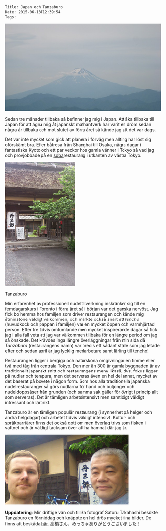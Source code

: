     Title: Japan och Tanzaburo
    Date: 2015-06-13T12:39:54
    Tags:

<div class='figure'>
	<a href="/img/Fuji-san.jpg">
		<img src="/img/Fuji-san-liten.jpg" class="img-responsive center-block" title="Mount Fuji">
	</a>
</div>

Sedan tre månader tillbaka så befinner jag mig i Japan. Att åka tillbaka till Japan för att ägna mig åt japanskt mathantverk har varit en dröm sedan några år tillbaka och mot slutet av förra året så kände jag att det var dags.

<!-- more -->

Det var inte mycket som gick att planera i förväg men allting har löst sig oförskämt bra. Efter båtresa från Shanghai till Osaka, några dagar i fantastiska Kyoto och ett par veckor hos gamla vänner i Tokyo så vad jag och provjobbade på en [soba](https://sv.wikipedia.org/wiki/Soba)restaurang i utkanten av västra Tokyo.

<div class="figure pull-right">
	<img src="/img/Tanzaburo.jpg" alt="Tanzaburo">
	<p class="caption">Tanzaburo</p>
</div>

Min erfarenhet av professionell nudeltillverkning inskränker sig till en femdagarskurs i Toronto i förra året så i början var det ganska nervöst. Jag fick bo hemma hos familjen som driver restaurangen och kände mig åtminstone väldigt välkommen, och märkte också snart att *tencho* (huvudkock och pappan i familjen) var en mycket öppen och varmhjärtad person. Efter tre tidvis omtumlande men mycket inspirerande dagar så fick jag i alla fall veta att jag var välkommen tillbaka för en längre period om jag så önskade. Det krävdes inga längre överläggningar från min sida då *Tanzaburo* (restaurangens namn) var precis ett sådant ställe som jag letade efter och sedan april är jag lycklig medarbetare samt lärling till tencho!

Restaurangen ligger i bergiga och natursköna omgivningar en timme eller två med tåg från centrala Tokyo. Den mer än 300 år gamla byggnaden är av traditionellt japanskt snitt och restaurangens meny likaså, dvs. fokus ligger på nudlar och tempura, men det serveras även en hel del annat, mycket av det baserat på bovete i någon form. Som hos alla traditionella japanska nudelrestauranger så görs nudlarna för hand och buljonger och nudeldoppsåser från grunden (och samma sak gäller för övrigt i princip allt som serveras). Det är tämligen arbetsintensivt men samtidigt väldigt intressant och lärorikt.

Tanzaburo är en tämligen populär restaurang (i synnerhet på helger och andra helgdagar) och arbetet tidvis väldigt intensivt. Kultur- och språkbarriärer finns det också gott om men överlag trivs som fisken i vattnet och är väldigt tacksam över att ha hamnat där jag är. 

![Undertecknad tillsammans med tencho](/img/Tencho-och-jag.jpg)

**Uppdatering**: Min driftige vän och tillika fotograf Satoru Takahashi besökte Tanzaburo en förmiddag och knäppte en hel drös mycket fina bilder. De finns att beskåda [här](https://goo.gl/photos/JgJz6MCYobC3VbC2A). 高橋さん、めっちゃありがとうございました！
